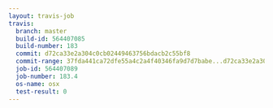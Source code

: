 ```yaml
---
layout: travis-job
travis:
  branch: master
  build-id: 564407085
  build-number: 183
  commit: d72ca33e2a304c0cb02449463756bdacb2c55bf8
  commit-range: 37fda441ca72dfe55a4c2a4f40346fa9d7d7babe...d72ca33e2a304c0cb02449463756bdacb2c55bf8
  job-id: 564407089
  job-number: 183.4
  os-name: osx
  test-result: 0
---
```


